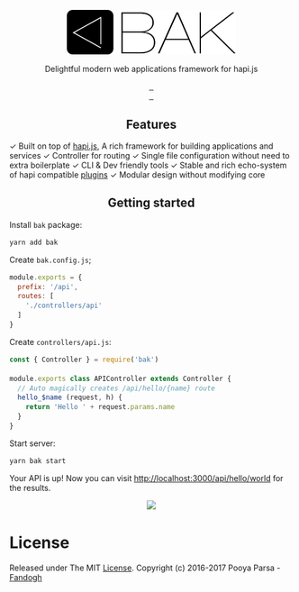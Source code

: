<p align="center">
<a href="https://bak.js.org">
    <img src="./.assets/logo.webp" width="300px">
</a>

<p align="center">Delightful modern web applications framework for hapi.js</p>

<p align="center">
<a href="https://github.com/bakjs/bak">
    <img alt="" src="https://david-dm.org/bakjs/bak.svg?style=flat-square">
</a>
<a href="https://www.npmjs.com/package/bak">
    <img alt="" src="https://img.shields.io/npm/dt/bak.svg?style=flat-square">
</a>
<a href="https://www.npmjs.com/package/bak">
    <img alt="" src="https://img.shields.io/npm/v/bak.svg?style=flat-square">
</a>
<br>
<a href="https://github.com/bakjs/bak">
    <img alt="" src="https://img.shields.io/badge/code%20style-standard-brightgreen.svg?style=flat-square">
</a>
<a href="https://circleci.com/gh/bakjs/bak">
    <img alt="" src="https://img.shields.io/circleci/project/github/bakjs/bak.svg?style=flat-square">
</a>
<a href="https://codecov.io/gh/bakjs/bak">
    <img alt="" src="https://img.shields.io/codecov/c/github/bakjs/bak.svg?style=flat-square">
</a>
</p>

<h2 align="center">Features</h2>

✓ Built on top of [hapi.js](https://hapijs.com), A rich framework for building applications and services
✓ Controller for routing
✓ Single file configuration without need to extra boilerplate
✓ CLI & Dev friendly tools
✓ Stable and rich echo-system of hapi compatible [plugins](https://github.com/bakjs/plugins)
✓ Modular design without modifying core

<h2 align="center">Getting started</h2>

Install `bak` package:

```bash
yarn add bak
```

Create `bak.config.js`;

```js
module.exports = {
  prefix: '/api',
  routes: [
    './controllers/api'
  ]
}
```

Create `controllers/api.js`:

```js
const { Controller } = require('bak')

module.exports class APIController extends Controller {
  // Auto magically creates /api/hello/{name} route
  hello_$name (request, h) {
    return 'Hello ' + request.params.name
  }
}
```

Start server:

```bash
yarn bak start
```

Your API is up! Now you can visit [http://localhost:3000/api/hello/world](http://localhost:3000/api/hello/world) for the results.

<p align="center">
    <img src="https://user-images.githubusercontent.com/5158436/30007047-00bb3d3a-911b-11e7-85c6-2cdeddfdeed9.png" width="600px">
</p>

# License

Released under The MIT [License](./LICENSE). Copyright (c) 2016-2017 Pooya Parsa - [Fandogh](https://fandogh.org)